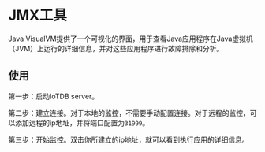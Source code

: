 # JMX工具

Java VisualVM提供了一个可视化的界面，用于查看Java应用程序在Java虚拟机（JVM）上运行的详细信息，并对这些应用程序进行故障排除和分析。

## 使用

第一步：启动IoTDB server。

第二步：建立连接。对于本地的监控，不需要手动配置连接。对于远程的监控，可以添加远程的ip地址，并将端口配置为`31999`。

第三步：开始监控。双击你所建立的ip地址，就可以看到执行应用的详细信息。
